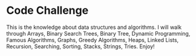 
# Code Challenge

This is the knowledge about data structures and algorithms. I will walk through Arrays, Binary Search Trees, Binary Tree,
Dynamic Programming, Famous Algorithms, Graphs, Greedy Algorithms, Heaps, Linked Lists, Recursion, Searching, Sorting, Stacks, Strings, Tries. Enjoy!

